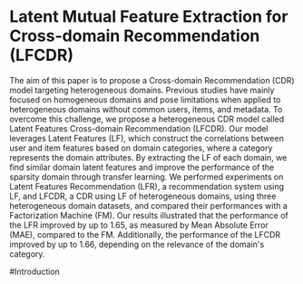 # Latent Mutual Feature Extraction for Cross-domain Recommendation (LFCDR)
The aim of this paper is to propose a Cross-domain Recommendation (CDR) model targeting heterogeneous domains. Previous studies have mainly focused on homogeneous domains and pose limitations when applied to heterogeneous domains without common users, items, and metadata. To overcome this challenge, we propose a heterogeneous CDR model called Latent Features Cross-domain Recommendation (LFCDR). Our model leverages Latent Features (LF), which construct the correlations between user and item features based on domain categories, where a category represents the domain attributes. By extracting the LF of each domain, we find similar domain latent features and improve the performance of the sparsity domain through transfer learning. We performed experiments on Latent Features Recommendation (LFR), a recommendation system using LF, and LFCDR, a CDR using LF of heterogeneous domains, using three heterogeneous domain datasets, and compared their performances with a Factorization Machine (FM). Our results illustrated that the performance of the LFR improved by up to 1.65, as measured by Mean Absolute Error (MAE), compared to the FM. Additionally, the performance of the LFCDR improved by up to 1.66, depending on the relevance of the domain's category.

#Introduction